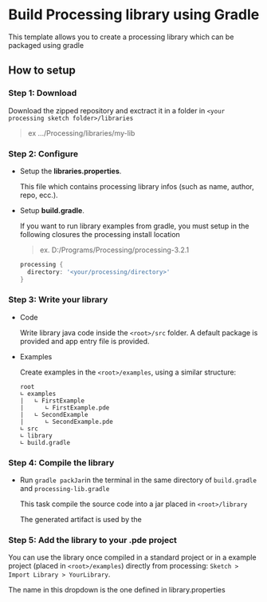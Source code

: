 # Build Processing library using Gradle
This template allows you to create a processing library which can be packaged using gradle

## How to setup
### Step 1: Download
Download the zipped repository and exctract it in a folder in `<your processing sketch folder>/libraries`
> ex .../Processing/libraries/my-lib

### Step 2: Configure
- Setup the **libraries.properties**. 

  This file which contains processing library infos (such as name, author, repo, ecc.).

- Setup **build.gradle**.

  If you want to run library examples from gradle, you must setup in the following closures the processing install location
  > ex. D:/Programs/Processing/processing-3.2.1
  
  ```groovy
  processing {
    directory: '<your/processing/directory>'
  }
  ```
### Step 3: Write your library
- Code

  Write library java code inside the `<root>/src` folder. A default package is provided and app entry file is provided.
  
- Examples

  Create examples in the `<root>/examples`, using a similar structure:
  
  ```
  root
  ∟ examples
  |   ∟ FirstExample
  |      ∟ FirstExample.pde
  |   ∟ SecondExample
  |      ∟ SecondExample.pde
  ∟ src
  ∟ library
  ∟ build.gradle
  ```
### Step 4: Compile the library
- Run `gradle packJar`in the terminal in the same directory of `build.gradle` and `processing-lib.gradle`
  
  This task compile the source code into a jar placed in `<root>/library`
  
  The generated artifact is used by the 
  
### Step 5: Add the library to your .pde project
You can use the library once compiled in a standard project or in a example project (placed in `<root>/examples`)
directly from processing: `Sketch > Import Library > YourLibrary`. 

The name in this dropdown is the one defined in library.properties


